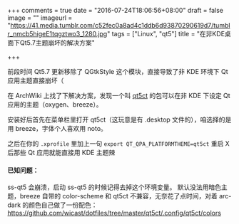 +++
comments = true
date = "2016-07-24T18:06:56+08:00"
draft = false
image = ""
imageurl = "https://41.media.tumblr.com/c52fec0a8ad4c1ddb6d93870290619d7/tumblr_nmcb5higeE1tqgztwo3_1280.jpg"
tags = ["Linux", "qt5"]
title = "在非KDE桌面下Qt5.7主题崩坏的解决方案"

+++

前段时间 Qt5.7 更新移除了 QGtkStyle 这个模块，直接导致了非 KDE 环境下 Qt 应用主题直接崩坏（

<!--more-->
在 ArchWiki 上找了下解决方案，发现一个叫 [qt5ct](https://www.archlinux.org/packages/?name=qt5ct) 的包可以在非 KDE 下设定 Qt 应用的主题（oxygen、breeze）。

安装好后首先在菜单栏里打开 qt5ct（这玩意是有 .desktop 文件的），咱选择的是用 breeze，字体个人喜欢用 noto。

之后在你的 `.xprofile` 里加上一句 `export QT_QPA_PLATFORMTHEME=qt5ct` 重启 X 后那些 Qt 应用就能直接用 KDE 主题辣

#### 已知问题：
ss-qt5 会崩溃，启动 ss-qt5 的时候记得去掉这个环境变量。
默认没法用暗色主题，breeze 自带的 color-scheme 和 qt5ct 不兼容，无奈花了点时间，对着 arc-dark 的颜色自己做了一份配色：https://github.com/wicast/dotfiles/tree/master/qt5ct/.config/qt5ct/colors
